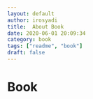 ```yaml
---
layout: default
author: irosyadi
title:  About Book
date: 2020-06-01 20:09:34
category: book
tags: ["readme", "book"]
draft: false
---
```


# Book